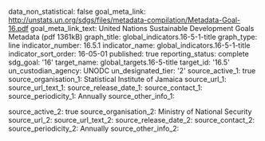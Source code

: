 data_non_statistical: false
goal_meta_link: http://unstats.un.org/sdgs/files/metadata-compilation/Metadata-Goal-16.pdf
goal_meta_link_text: United Nations Sustainable Development Goals Metadata (pdf 1361kB)
graph_title: global_indicators.16-5-1-title
graph_type: line
indicator_number: 16.5.1
indicator_name: global_indicators.16-5-1-title
indicator_sort_order: 16-05-01
published: true
reporting_status: complete
sdg_goal: '16'
target_name: global_targets.16-5-title
target_id: '16.5'
un_custodian_agency: UNODC
un_designated_tier: '2'
source_active_1: true
source_organisation_1: Statistical Institute of Jamaica
source_url_1: 
source_url_text_1: 
source_release_date_1: 
source_contact_1: 
source_periodicity_1: Annually
source_other_info_1: 
            
source_active_2: true
source_organisation_2: Ministry of National Security
source_url_2: 
source_url_text_2: 
source_release_date_2: 
source_contact_2: 
source_periodicity_2: Annually
source_other_info_2: 
